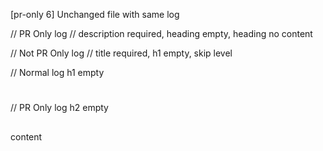[pr-only 6] Unchanged file with same log

// PR Only log
// description required, heading empty, heading no content

// Not PR Only log
// title required, h1 empty, skip level

// Normal log h1 empty
# 

// PR Only log h2 empty
## 

content

